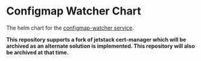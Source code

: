 # Configmap Watcher Chart
The helm chart for the [configmap-watcher service](https://github.com/open-cluster-management/configmap-watcher).

**This repository supports a fork of jetstack cert-manager which will be archived as an alternate solution is
implemented.  This repository will also be archived at that time.**
